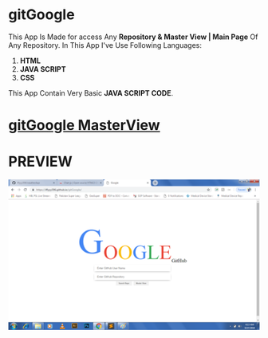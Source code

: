 # gitGoogle
This App Is Made for access Any **Repository & Master View | Main Page** Of Any Repository.
In This App I've Use Following Languages:
1. **HTML**
2. **JAVA SCRIPT**
3. **CSS**



This App Contain Very Basic **JAVA SCRIPT CODE**.







# [gitGoogle MasterView](https://github.com/iffyyy396/gitGoogle)




# PREVIEW

![gitGoogle Screenshot](gitGoogle.png)
